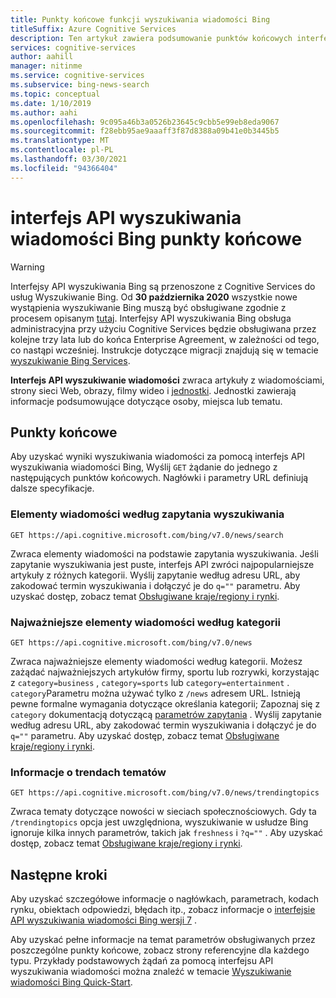 ```yaml
---
title: Punkty końcowe funkcji wyszukiwania wiadomości Bing
titleSuffix: Azure Cognitive Services
description: Ten artykuł zawiera podsumowanie punktów końcowych interfejsu API wyszukiwania wiadomości. wiadomości, najpopularniejsze wiadomości i trendy.
services: cognitive-services
author: aahill
manager: nitinme
ms.service: cognitive-services
ms.subservice: bing-news-search
ms.topic: conceptual
ms.date: 1/10/2019
ms.author: aahi
ms.openlocfilehash: 9c095a46b3a0526b23645c9cbb5e99eb8eda9067
ms.sourcegitcommit: f28ebb95ae9aaaff3f87d8388a09b41e0b3445b5
ms.translationtype: MT
ms.contentlocale: pl-PL
ms.lasthandoff: 03/30/2021
ms.locfileid: "94366404"
---
```

# <a name="bing-news-search-api-endpoints"></a>interfejs API wyszukiwania wiadomości Bing punkty końcowe

> [!WARNING]
> Interfejsy API wyszukiwania Bing są przenoszone z Cognitive Services do usług Wyszukiwanie Bing. Od **30 października 2020** wszystkie nowe wystąpienia wyszukiwanie Bing muszą być obsługiwane zgodnie z procesem opisanym [tutaj](/bing/search-apis/bing-web-search/create-bing-search-service-resource).
> Interfejsy API wyszukiwania Bing obsługa administracyjna przy użyciu Cognitive Services będzie obsługiwana przez kolejne trzy lata lub do końca Enterprise Agreement, w zależności od tego, co nastąpi wcześniej.
> Instrukcje dotyczące migracji znajdują się w temacie [wyszukiwanie Bing Services](/bing/search-apis/bing-web-search/create-bing-search-service-resource).

**Interfejs API wyszukiwanie wiadomości** zwraca artykuły z wiadomościami, strony sieci Web, obrazy, filmy wideo i [jednostki](../bing-entities-search/overview.md). Jednostki zawierają informacje podsumowujące dotyczące osoby, miejsca lub tematu.

## <a name="endpoints"></a>Punkty końcowe

Aby uzyskać wyniki wyszukiwania wiadomości za pomocą interfejs API wyszukiwania wiadomości Bing, Wyślij `GET` żądanie do jednego z następujących punktów końcowych. Nagłówki i parametry URL definiują dalsze specyfikacje.

### <a name="news-items-by-search-query"></a>Elementy wiadomości według zapytania wyszukiwania

```
GET https://api.cognitive.microsoft.com/bing/v7.0/news/search
```

Zwraca elementy wiadomości na podstawie zapytania wyszukiwania. Jeśli zapytanie wyszukiwania jest puste, interfejs API zwróci najpopularniejsze artykuły z różnych kategorii. Wyślij zapytanie według adresu URL, aby zakodować termin wyszukiwania i dołączyć je do `q=""` parametru. Aby uzyskać dostęp, zobacz temat [Obsługiwane kraje/regiony i rynki](language-support.md#supported-markets-for-news-search-endpoint).

### <a name="top-news-items-by-category"></a>Najważniejsze elementy wiadomości według kategorii

```
GET https://api.cognitive.microsoft.com/bing/v7.0/news  
```

Zwraca najważniejsze elementy wiadomości według kategorii. Możesz zażądać najważniejszych artykułów firmy, sportu lub rozrywki, korzystając z `category=business` , `category=sports` lub `category=entertainment` .  `category`Parametru można używać tylko z `/news` adresem URL. Istnieją pewne formalne wymagania dotyczące określania kategorii; Zapoznaj się z `category` dokumentacją dotyczącą [parametrów zapytania](/rest/api/cognitiveservices-bingsearch/bing-news-api-v7-reference#query-parameters) . Wyślij zapytanie według adresu URL, aby zakodować termin wyszukiwania i dołączyć je do `q=""` parametru. Aby uzyskać dostęp, zobacz temat [Obsługiwane kraje/regiony i rynki](language-support.md#supported-markets-for-news-endpoint).

### <a name="trending-news-topics"></a>Informacje o trendach tematów 

```
GET https://api.cognitive.microsoft.com/bing/v7.0/news/trendingtopics
```

Zwraca tematy dotyczące nowości w sieciach społecznościowych. Gdy ta `/trendingtopics` opcja jest uwzględniona, wyszukiwanie w usłudze Bing ignoruje kilka innych parametrów, takich jak `freshness` i `?q=""` . Aby uzyskać dostęp, zobacz temat [Obsługiwane kraje/regiony i rynki](language-support.md#supported-markets-for-news-trending-endpoint).

## <a name="next-steps"></a>Następne kroki

Aby uzyskać szczegółowe informacje o nagłówkach, parametrach, kodach rynku, obiektach odpowiedzi, błędach itp., zobacz informacje o [interfejsie API wyszukiwania wiadomości Bing wersji 7](/rest/api/cognitiveservices-bingsearch/bing-news-api-v7-reference) .

Aby uzyskać pełne informacje na temat parametrów obsługiwanych przez poszczególne punkty końcowe, zobacz strony referencyjne dla każdego typu.
Przykłady podstawowych żądań za pomocą interfejsu API wyszukiwania wiadomości można znaleźć w temacie [Wyszukiwanie wiadomości Bing Quick-Start](/azure/cognitive-services/bing-news-search).